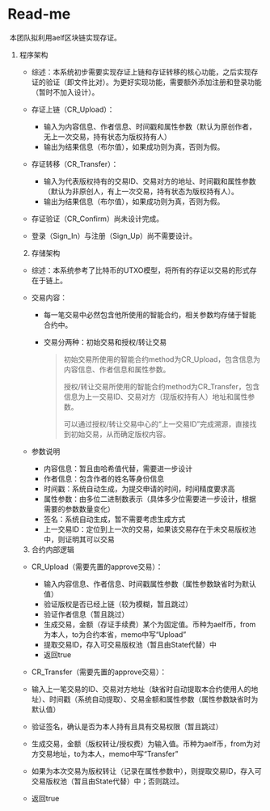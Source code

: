 # Read-me

​    本团队拟利用aelf区块链实现存证。

 1. 程序架构

    - 综述：本系统初步需要实现存证上链和存证转移的核心功能，之后实现存证的验证（即文件比对）。为更好实现功能，需要额外添加注册和登录功能（暂时不加入设计）。
    - 存证上链（CR_Upload）：
      - 输入为内容信息、作者信息、时间戳和属性参数（默认为原创作者，无上一次交易，持有状态为版权持有人）
      - 输出为结果信息（布尔值），如果成功则为真，否则为假。

    - 存证转移（CR_Transfer）：
      - 输入为代表版权持有的交易ID、交易对方的地址、时间戳和属性参数（默认为非原创人，有上一次交易，持有状态为版权持有人）。
      - 输出为结果信息（布尔值），如果成功则为真，否则为假。
    - 存证验证（CR_Confirm）尚未设计完成。
    - 登录（Sign_In）与注册（Sign_Up）尚不需要设计。

	2. 存储架构

    - 综述：本系统参考了比特币的UTXO模型，将所有的存证以交易的形式存在于链上。

    - 交易内容：

      - 每一笔交易中必然包含他所使用的智能合约，相关参数均存储于智能合约中。

      - 交易分两种：初始交易和授权/转让交易

        > 初始交易所使用的智能合约method为CR_Upload，包含信息为内容信息、作者信息和属性参数。
        >
        > 授权/转让交易所使用的智能合约method为CR_Transfer，包含信息为上一交易ID、交易对方（现版权持有人）地址和属性参数。
        >
        > 可以通过授权/转让交易中心的“上一交易ID”完成溯源，直接找到初始交易，从而确定版权内容。

    - 参数说明

      - 内容信息：暂且由哈希值代替，需要进一步设计
      - 作者信息：包含作者的姓名等身份信息
      - 时间戳：系统自动生成，为提交申请的时间，时间精度要求高
      - 属性参数：由多位二进制数表示（具体多少位需要进一步设计，根据需要的参数数量变化）
      - 签名：系统自动生成，暂不需要考虑生成方式
      - 上一交易ID：定位到上一次的交易，如果该交易存在于未交易版权池中，则证明其可以交易

	3. 合约内部逻辑

    - CR_Upload（需要先置的approve交易）：
    
      - 输入内容信息、作者信息、时间戳属性参数（属性参数缺省时为默认值）
      - 验证版权是否已经上链（较为模糊，暂且跳过）
      - 验证作者信息（暂且跳过）
      - 生成交易，金额（存证手续费）某个为固定值。币种为aelf币，from为本人，to为合约本省，memo中写“Upload”
      - 提取交易ID，存入可交易版权池（暂且由State代替）中
      - 返回true
    
    -  CR_Transfer（需要先置的approve交易）： 
    
      - 输入上一笔交易的ID、交易对方地址（缺省时自动提取本合约使用人的地址）、时间戳（系统自动提取）、交易金额和属性参数（属性参数缺省时为默认值）
      - 验证签名，确认是否为本人持有且具有交易权限（暂且跳过）
      - 生成交易，金额（版权转让/授权费）为输入值。币种为aelf币，from为对方交易地址，to为本人，memo中写“Transfer”
    
      - 如果为本次交易为版权转让（记录在属性参数中），则提取交易ID，存入可交易版权池（暂且由State代替）中；否则跳过。
      - 返回true